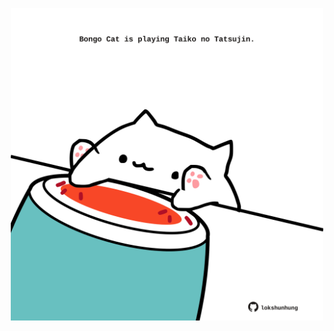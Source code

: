 <!-- built at 22/08/2025, 03:16:59 UTC -->
<p align="center">
  <img width="500" height="500" src="./ReadmeImage.svg">
</p>
